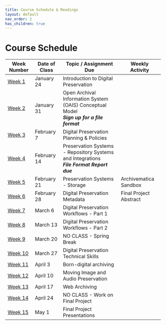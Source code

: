 ```yaml
---
title: Course Schedule & Readings
layout: default
nav_order: 2
has_children: true
---
```


# Course Schedule

| Week Number | Date of Class  | Topic / Assignment Due                                  | Weekly Activity        |
|-------------|----------------|-------------------------------------------|------------------------|
| [Week 1](week_01.html) | January 24 | Introduction to Digital Preservation |
| [Week 2](week_02.html)  | January 31 | Open Archival Information System (OAIS) Conceptual Model<br>**_Sign up for a file format_**       |
| [Week 3](week_03.html)  | February 7 | Digital Preservation Planning & Policies                |
| [Week 4](week_04.html)  | February 14 | Preservation Systems - Repository Systems and Integrations<br>**_File Format Report due_**                 |
| [Week 5](week_05.html)  | February 21 | Preservation Systems - Storage        | Archivematica Sandbox |
| [Week 6](week_06.html)  | February 28 | Digital Preservation Metadata           | Final Project Abstract |
| [Week 7](week_07.html)  | March 6 | Digital Preservation Workflows - Part 1       |
| [Week 8](week_08.html)  | March 13 | Digital Preservation Workflows - Part 2          |
| [Week 9](week_09.html)  | March 20 | NO CLASS - Spring Break              |
| [Week 10](week_10.html) | March 27 | Digital Preservation Technical Skills |
| [Week 11](week_11.html) | April 3 | Born-digital archiving         |
| [Week 12](week_12.html) | April 10 | Moving Image and Audio Preservation |
| [Week 13](week_13.html) | April 17 | Web Archiving    |
| [Week 14](week_14.html) | April 24 | NO CLASS - Work on Final Project |
| [Week 15](week_15.html) | May 1 | Final Project Presentations              |
